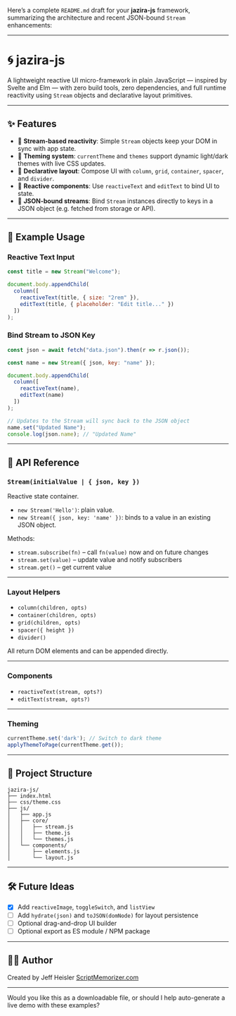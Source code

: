 Here’s a complete `README.md` draft for your **jazira-js** framework, summarizing the architecture and recent JSON-bound `Stream` enhancements:

---

# 🌀 jazira-js

A lightweight reactive UI micro-framework in plain JavaScript — inspired by Svelte and Elm — with zero build tools, zero dependencies, and full runtime reactivity using `Stream` objects and declarative layout primitives.

---

## ✨ Features

* 🔁 **Stream-based reactivity**: Simple `Stream` objects keep your DOM in sync with app state.
* 🎨 **Theming system**: `currentTheme` and `themes` support dynamic light/dark themes with live CSS updates.
* 🧱 **Declarative layout**: Compose UI with `column`, `grid`, `container`, `spacer`, and `divider`.
* 📝 **Reactive components**: Use `reactiveText` and `editText` to bind UI to state.
* 🧩 **JSON-bound streams**: Bind `Stream` instances directly to keys in a JSON object (e.g. fetched from storage or API).

---

## 🧪 Example Usage

### Reactive Text Input

```js
const title = new Stream("Welcome");

document.body.appendChild(
  column([
    reactiveText(title, { size: "2rem" }),
    editText(title, { placeholder: "Edit title..." })
  ])
);
```

### Bind Stream to JSON Key

```js
const json = await fetch("data.json").then(r => r.json());

const name = new Stream({ json, key: "name" });

document.body.appendChild(
  column([
    reactiveText(name),
    editText(name)
  ])
);

// Updates to the Stream will sync back to the JSON object
name.set("Updated Name");
console.log(json.name); // "Updated Name"
```

---

## 🔧 API Reference

### `Stream(initialValue | { json, key })`

Reactive state container.

* `new Stream('Hello')`: plain value.
* `new Stream({ json, key: 'name' })`: binds to a value in an existing JSON object.

Methods:

* `stream.subscribe(fn)` – call `fn(value)` now and on future changes
* `stream.set(value)` – update value and notify subscribers
* `stream.get()` – get current value

---

### Layout Helpers

* `column(children, opts)`
* `container(children, opts)`
* `grid(children, opts)`
* `spacer({ height })`
* `divider()`

All return DOM elements and can be appended directly.

---

### Components

* `reactiveText(stream, opts?)`
* `editText(stream, opts?)`

---

### Theming

```js
currentTheme.set('dark'); // Switch to dark theme
applyThemeToPage(currentTheme.get());
```

---

## 📁 Project Structure

```
jazira-js/
├── index.html
├── css/theme.css
├── js/
│   ├── app.js
│   ├── core/
│   │   ├── stream.js
│   │   ├── theme.js
│   │   └── themes.js
│   └── components/
│       ├── elements.js
│       └── layout.js
```

---

## 🛠 Future Ideas

* [x] Add `reactiveImage`, `toggleSwitch`, and `listView`
* [ ] Add `hydrate(json)` and `toJSON(domNode)` for layout persistence
* [ ] Optional drag-and-drop UI builder
* [ ] Optional export as ES module / NPM package

---

## 🧑‍💻 Author

Created by Jeff Heisler
[ScriptMemorizer.com](https://scriptmemorizer.com)

---

Would you like this as a downloadable file, or should I help auto-generate a live demo with these examples?
